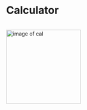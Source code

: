 # Calculator
<br>
<img src="https://im.ge/i/5It1FJ" alt="image of cal" width="200px" height="200px">
